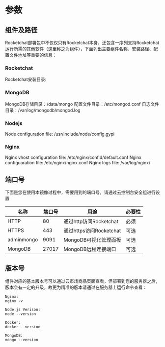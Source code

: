# 参数

## 组件及路径

Rocketchat部署包中不仅仅只有Rocketchat本身，还包含一序列支持Rocketchat运行所需的其他软件（这里称之为组件），下面列出主要组件名称、安装路径、配置文件地址等重要的信息：

### Rocketchat

Rocketchat安装目录: 

### MongoDB
MongoDB存储目录：/data/mongo
配置文件目录：/etc/mongod.conf
日志文件目录：/var/log/mongodb/mongod.log


### Nodejs
Node configuration file: /usr/include/node/config.gypi

### Nginx
Nginx vhost configuration file: /etc/nginx/conf.d/default.conf
Nginx configuaration file: /etc/nginx/nginx.conf
Nginx logs file: /var/log/nginx/

## 端口号

下面是您在使用本镜像过程中，需要用到的端口号，请通过云控制台安全组进行设置

| 名称 | 端口号 | 用途 |  必要性 |
| --- | --- | --- | --- |
| HTTP | 80 | 通过http访问Rocketchat | 必须 |
| HTTPS | 443 | 通过https访问Rocketchat | 可选 |
| adminmongo | 9091 | MongoDB可视化管理面板 | 可选 |
| MongoDB | 27017 | MongoDB远程连接端口 | 可选 |

## 版本号

组件对应的基本版本号可以通过云市场商品页面查看，但部署到您的服务器之后，版本会有一定的升级，故更为精准的版本请通过在服务器上运行命令查看：

```shell
Nginx:
nginx -v

Node.js Verison:
node --version

Docker:
docker --version

MongoDB:
mongo --version

```